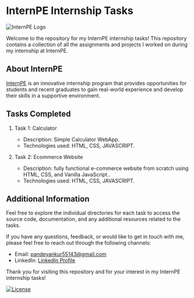 
# InternPE Internship Tasks

![InternPE Logo](https://media.licdn.com/dms/image/C4E0BAQGs7EmZ0yQMpQ/company-logo_200_200/0/1661493099261?e=1698883200&v=beta&t=-nRuxZ6FrklvMylMLl9Mh146ju2QtjibpoivvVP3u_Q)

Welcome to the repository for my InternPE internship tasks! This repository contains a collection of all the assignments and projects I worked on during my internship at InternPE.

## About InternPE

[InternPE](https://internpe.in) is an innovative internship program that provides opportunities for students and recent graduates to gain real-world experience and develop their skills in a supportive environment.

## Tasks Completed

1. Task 1: Calculator
   - Description: Simple Calculator WebApp.
   - Technologies used: HTML, CSS, JAVASCRIPT.
   
2. Task 2: Ecommerce Website
   - Description: fully functional e-commerce website from scratch using HTML, CSS, and Vanilla JavaScript..
   - Technologies used: HTML, CSS, JAVASCRIPT.


## Additional Information

Feel free to explore the individual directories for each task to access the source code, documentation, and any additional resources related to the tasks.

If you have any questions, feedback, or would like to get in touch with me, please feel free to reach out through the following channels:

- Email: pandeyankur55143@gmail.com
- LinkedIn: [LinkedIn Profile](https://www.linkedin.com/in/pandeyankur1324/)

Thank you for visiting this repository and for your interest in my InternPE internship tasks!

[![License](https://img.shields.io/badge/License-MIT-blue.svg)](https://opensource.org/licenses/MIT)
